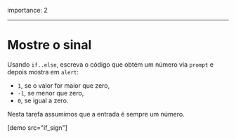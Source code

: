 importance: 2

---

# Mostre o sinal

Usando `if..else`, escreva o código que obtém um número via `prompt` e depois mostra em `alert`:

- `1`, se o valor for maior que zero,
- `-1`, se menor que zero,
- `0`, se igual a zero.

Nesta tarefa assumimos que a entrada é sempre um número.

[demo src="if_sign"]
